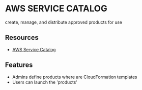 # AWS SERVICE CATALOG

create, manage, and distribute approved products for use

## Resources

- [AWS Service Catalog](https://docs.aws.amazon.com/servicecatalog/latest/userguide/end-user-console.html)

## Features

- Admins define products where are CloudFormation templates
- Users can launch the 'products'